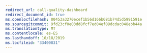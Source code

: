 ```yaml
---
redirect_url: call-quality-dashboard
redirect_document_id: true
ms.openlocfilehash: 00453a3270ecef1b56d166b681b74d5d5991591e
ms.sourcegitcommit: 9fd23cf0e03dd8fcf7ed04ef09dcdac048ebb44a
ms.translationtype: MT
ms.contentlocale: es-ES
ms.lasthandoff: 10/18/2019
ms.locfileid: "33400831"
---
```

